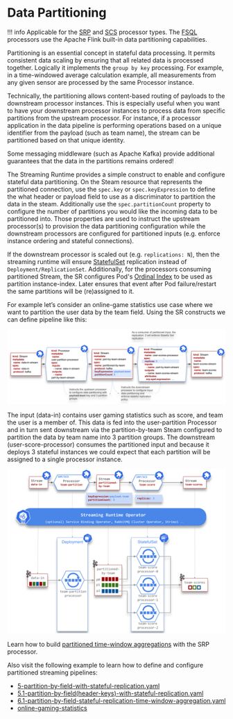 # Data Partitioning

!!! info
    Applicable for the [SRP](../processors/srp/overview.md) and [SCS](../processors/scs/overview.md) processor types. 
    The [FSQL](../processors/fsql/overview.md) processors use the Apache Flink built-in data partitioning capabilities.

Partitioning is an essential concept in stateful data processing. 
It permits consistent data scaling by ensuring that all related data is processed together. Logically it implements the `group by key` processing. 
For example, in a time-windowed average calculation example, all measurements from any given sensor are processed by the same Processor instance. 

Technically, the partitioning allows content-based routing of payloads to the downstream processor instances. 
This is especially useful when you want to have your downstream processor instances to process data from specific partitions from the upstream processor. 
For instance, if a processor application in the data pipeline is performing operations based on a unique identifier from the payload (such as team name), the stream can be partitioned based on that unique identity.

Some messaging middleware (such as Apache Kafka) provide additional guarantees that the data in the partitions remains ordered!

The Streaming Runtime provides a simple construct to enable and configure stateful data partitioning. On the Steam resource that represents the partitioned connection, use the `spec.key` or `spec.keyExpression` to define the what header or payload field to use as a discriminator to partition the data in the steam. 
Additionally use the `spec.partitionCount` property to configure the number of partitions you would like the incoming data to be partitioned into. 
Those properties are used to instruct the upstream processor(s) to provision the data partitioning configuration while the downstream processors are configured for partitioned inputs (e.g. enforce instance ordering and stateful connections). 

If the downstream processor is scaled out (e.g. `replications: N`), then the streaming runtime will ensure [StatefulSet](https://kubernetes.io/docs/concepts/workloads/controllers/statefulset/) replication instead of `Deployment/ReplicationSet`.
Additionally, for the processors consuming partitioned Stream, the SR configures Pod's [Ordinal Index](https://kubernetes.io/docs/concepts/workloads/controllers/statefulset/#ordinal-index) to be used as partition instance-index. 
Later ensures that event after Pod failure/restart the same partitions will be (re)assigned to it.

For example let’s consider an online-game statistics use case where we want to partition the user data by the team field. Using the SR constructs we can define pipeline like this:

![data partitioning CRDs definition](./data-partitioning-crd-definitions.svg)

The input (data-in) contains user gaming statistics such as score, and team the user is a member of. 
This data is fed into the user-partition Processor and in turn sent downstream via the partition-by-team Steam configured to partition the data by team name into 3 partition groups. 
The downstream (user-score-processor) consumes the partitioned input and because it deploys 3 stateful instances we could expect that each partition will be assigned to a single processor instance.

![](./data-partitioning-sr-deployment.svg)

Learn how to build [partitioned time-window aggregations](../processors/srp/time-window-aggregation.md#partitioned-time-window-aggregation) with the SRP processor.

Also visit the following example to learn how to define and configure partitioned streaming pipelines:

- [5-partition-by-field-with-stateful-replication.yaml](https://github.com/vmware-tanzu/streaming-runtimes/blob/main/streaming-runtime-samples/tutorials/5-partition-by-field-with-stateful-replication.yaml)
- [5.1-partition-by-field(header-keys)-with-stateful-replication.yaml](https://github.com/vmware-tanzu/streaming-runtimes/blob/main/streaming-runtime-samples/tutorials/5.1-partition-by-field(header-keys)-with-stateful-replication.yaml)
- [6.1-partition-by-field-stateful-replication-time-window-aggregation.yaml](https://github.com/vmware-tanzu/streaming-runtimes/blob/main/streaming-runtime-samples/tutorials/6.1-partition-by-field-stateful-replication-time-window-aggregation.yaml)
- [online-gaming-statistics](https://github.com/vmware-tanzu/streaming-runtimes/blob/main/streaming-runtime-samples/online-gaming-statistics/streaming-pipeline.yaml)